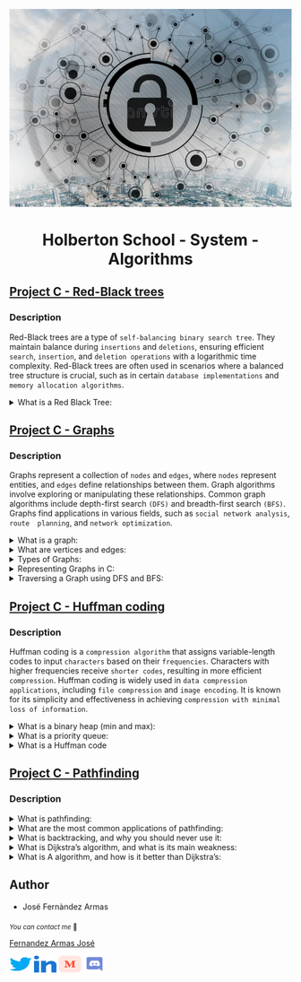 <p align="center">
	<img src="./images/algo.webp" alt="">
</p>


<h1 align="center">Holberton School - System - Algorithms</h1>

## [Project C - Red-Black trees](./red_black_tree/)

### Description

Red-Black trees are a type of `self-balancing binary search tree`. They maintain balance during `insertions` and `deletions`, ensuring efficient `search`, `insertion`, and `deletion operations` with a logarithmic time complexity. Red-Black trees are often used in scenarios where a balanced tree structure is crucial, such as in certain `database implementations` and `memory allocation algorithms`.

<details>
<summary>What is a Red Black Tree:</summary>
<br>

A `Red-Black Tree `is a self-balancing binary search tree, which means it automatically maintains a balanced structure during insertions and deletions. It was named "`Red-Black`" due to the color-coding scheme used to balance the tree.

**Here are the key properties of a Red-Black Tree:**

*	`Binary Search Tree Property`:


	* Like any binary search tree, each node has at most two children, and for each node:
		* All nodes in its left subtree have keys less than the node's key.
		* All nodes in its right subtree have keys greater than the node's key.

*	`Coloring`:

	Each node in the tree is colored either red or black.
*	`Root and Leaves`:
	*	The root is always black.
	*	All leaves (null or sentinel nodes) are considered black.
*	`Red-Black Properties`:
	*	 No two adjacent (parent-child) nodes can be red.
	*	Every path from a node to its descendant leaves contains the same number of black nodes, ensuring a balanced height.
*	`Balancing Operations`:
	*	Insertion and deletion operations include additional steps to maintain the Red-Black properties.
	*	After insertion or deletion, the tree may need to be adjusted by rotating nodes and changing colors.

The self-balancing property of Red-Black Trees ensures that the height of the tree remains logarithmic, resulting in efficient search, insertion, and deletion operations. The worst-case time complexity for these operations is O(log n), where n is the number of nodes in the tree.

Red-Black Trees are commonly used in various applications, including the implementation of associative containers like sets and maps in programming languages and databases. The balanced nature of Red-Black Trees makes them suitable for scenarios where the tree structure needs to adapt dynamically to changing data.
</details>




## [Project C - Graphs](./graphs/)

### Description

Graphs represent a collection of `nodes` and `edges`, where `nodes` represent entities, and `edges` define relationships between them. Graph algorithms involve exploring or manipulating these relationships. Common graph algorithms include depth-first search `(DFS)` and breadth-first search `(BFS)`. Graphs find applications in various fields, such as `social network analysis`, `route 
planning`, and `network optimization`.

<details>
<summary>What is a graph:</summary>
<br>

In computer science and mathematics, a graph is a data structure that consists of a set of nodes (vertices) and a set of edges connecting pairs of nodes. Graphs are used to model relationships between entities, and they are widely employed in various applications, including network design, social network analysis, and route planning.


</details>

<details>
<summary>What are vertices and edges:</summary>


*	`Vertices (Nodes)`:
	These are the fundamental units in a graph, representing entities or points in the graph.

*	`Edges`:
	These are the connections between vertices, representing relationships or links. Edges may be directed or undirected, and they may have weights.


</details>

<details>
<summary>Types of Graphs:</summary>
<br>

*	`Directed Graph (Digraph)`:
	Edges have a direction, indicating a one-way relationship.
*	`Undirected Graph`:
	Edges have no direction; relationships are symmetric.
*	`Weighted Graph`:
	Each edge has an associated weight or cost.
*	`Cyclic Graph`:
	Contains at least one cycle (a path that starts and ends at the same vertex).
*	`Acyclic Graph`:
	Contains no cycles.
*	`Connected Graph`:
	There is a path between every pair of vertices.
*	`Disconnected Graph`:
		Contains at least two vertices without a connecting path.
*	`Bipartite Graph`:
	Vertices can be divided into two sets, with edges connecting only between sets.

</details>

<details>
<summary>Representing Graphs in C:</summary>
<br>

*	`Adjacency Matrix`:
	A 2D array where `graph[i][j]` is 1 if there is an edge between vertices `i` and `j`.
*	`Adjacency List`:
	An array of lists, where each element in the array represents a vertex, and its corresponding list contains all adjacent vertices.

</details>

<details>
<summary>Traversing a Graph using DFS and BFS:</summary>
<br>

*	`Depth-First Search (DFS)`:

	* Start at a source vertex and explore as far as possible along each branch before backtracking.
	* Uses a stack or recursion.
	* Typically implemented using recursion in C.

*	`Breadth-First Search (BFS)`:
	* Explore all vertices at the current level before moving on to the next level.
	* Uses a queue.
	* Queue data structure may be implemented using arrays or linked lists in C.

</details>




## [Project C - Huffman coding](./huffman_coding/)

### Description

Huffman coding is a `compression algorithm` that assigns variable-length codes to input `characters` based on their `frequencies`. Characters with higher frequencies receive `shorter codes`, resulting in more efficient `compression`. Huffman coding is widely used in `data compression applications`, including `file compression` and `image encoding`. It is known for its simplicity and effectiveness in achieving `compression with minimal loss of information`.

<details>
<summary>What is a binary heap (min and max):</summary>
<br>

A `binary heap `is a specialized binary tree-based data structure that satisfies the heap property. In a min-heap, for every node i other than the root, the value of i is greater than or equal to the values of its children. This ensures that the smallest element is always at the root. Conversely, in a max-heap, for every node i other than the root, the value of i is less than or equal to the values of its children, ensuring that the largest element is at the root. Binary heaps are commonly used in algorithms that require efficient access to the minimum or maximum element, such as priority queues.

</details>

<details>
<summary>What is a priority queue:</summary>
<br>

A `priority queue` is an abstract data type that operates like a regular queue but assigns a priority level to each element. Elements with higher priority are dequeued before those with lower priority. `Priority queues` are commonly implemented using data structures like `binary heaps`, and they find applications in various algorithms, such as `Dijkstra's` algorithm for finding the `shortest path` and Huffman coding for data compression.

</details>

<details>
<summary>What is a Huffman code</summary>
<br>

`Huffman` coding is a compression algorithm used for lossless data compression. It is named after David A. Huffman, who developed the technique. Huffman coding assigns `variable-length` codes to input `characters` based on their `frequencies` in the input data. The more frequent characters are assigned shorter codes, while less frequent characters receive longer codes. This results in a prefix-free code, meaning no code is a prefix of another. `Huffman` coding is widely used in applications like file compression (e.g., in ZIP files) and is a fundamental concept in information theory.

</details>



## [Project C - Pathfinding](./pathfinding/)

### Description

<details>
<summary>What is pathfinding:</summary> 
<br>

`Pathfinding` is a computational technique used in computer science and artificial intelligence to find the `most efficient` route or `path` between two points within a `network, graph, or grid`. The goal is to determine the optimal way to navigate from a starting point to a destination while considering various constraints or costs associated with different paths.

</details>

<details>
<summary>What are the most common applications of pathfinding:</summary>
<br>

`Pathfinding` algorithms find widespread applications in various fields, such as robotics, video games, logistics, network routing, and navigation systems. They are essential for `optimizing` `routes` for vehicles, `planning` movements for characters in `games`, or determining efficient paths for delivery trucks.<br>

</details>


<details>
<summary>What is backtracking, and why you should never use it:</summary>
<br>

`Backtracking` is a `brute-force` algorithmic technique where the system systematically explores all possible solutions to a problem by `backtracking` from `suboptimal paths`. While it can be effective for certain problems, it tends to be inefficient for many real-world scenarios due to its exhaustive nature. `Backtracking` may lead to high computational costs, especially when dealing with large search spaces, making it less practical for tasks like pathfinding in complex environments.

</details>


<details>
<summary>What is Dijkstra’s algorithm, and what is its main weakness:</summary>
<br>

`Dijkstra's` algorithm is a popular `pathfinding` algorithm used to find the shortest path between two nodes in a weighted graph. It works by iteratively selecting the node with the `smallest` known `distance` and updating the distances to its neighboring nodes. The main weakness of `Dijkstra's`algorithm is that it does not handle negative edge weights well. If a graph contains negative weights, the algorithm may produce incorrect results.

</details>


<details>
<summary>What is A algorithm, and how is it better than Dijkstra’s:</summary>
<br>

The `A* (A-star)` algorithm is another pathfinding algorithm that combines aspects of both `Dijkstra's `algorithm and greedy best-first search. `A*` takes into account both the cost of reaching a node from the start and a heuristic estimate of the cost to reach the goal. This makes `A*` more efficient than `Dijkstra's` algorithm in many cases, as it tends to explore paths that are more likely to lead to the optimal solution. `A*` is particularly useful when dealing with `large graphs` or `grids`, offering a balance between `optimality` and computational `efficiency`.

</details>

## Author

* José Fernàndez Armas

<sub>_You can contact me_ 📩

[Fernandez Armas José](https://github.com/crasride)

<p align="left">
<a href="https://twitter.com/JosFern35900656" target="blank"><img align="center" src="./images/twitter.svg" alt="crasride" height="30" width="40" /></a>
<a href="https://www.linkedin.com/in/jd-fernandez/" target="blank"><img align="center" src="./images/linked-in-alt.svg" alt="crasride" height="30" width="40" /></a>
<a href="https://medium.com/@4990" target="blank"><img align="center" src="./images/medium.svg" alt="@crasride" height="30" width="40" /></a>
<a href="https://discord.gg/José Fernandez Armas#7992" target="blank"><img align="center" src="./images/discord.svg" alt="crasride" height="30" width="40" /></a>
</p>
